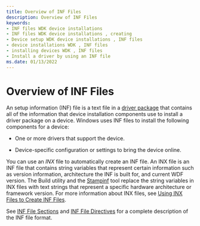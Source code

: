 ```yaml
---
title: Overview of INF Files
description: Overview of INF Files
keywords:
- INF files WDK device installations
- INF files WDK device installations , creating
- Device setup WDK device installations , INF files
- device installations WDK , INF files
- installing devices WDK , INF files
- Install a driver by using an INF file
ms.date: 01/13/2022
---
```


# Overview of INF Files

An setup information (INF) file is a text file in a [driver package](driver-packages.md) that contains all of the information that device installation components use to install a driver package on a device. Windows uses INF files to install the following components for a device:

-   One or more drivers that support the device.

-   Device-specific configuration or settings to bring the device online.

You can use an *INX* file to automatically create an INF file. An INX file is an INF file that contains string variables that represent certain information such as version information, architecture the INF is built for, and current WDF version. The Build utility and the [Stampinf](../devtest/stampinf.md) tool replace the string variables in INX files with text strings that represent a specific hardware architecture or framework version. For more information about INX files, see [Using INX Files to Create INF Files](../wdf/using-inx-files-to-create-inf-files.md).


See [INF File Sections](inf-classinstall32-section.md) and [INF File Directives](inf-addcomponent-directive.md) for a complete description of the INF file format.
